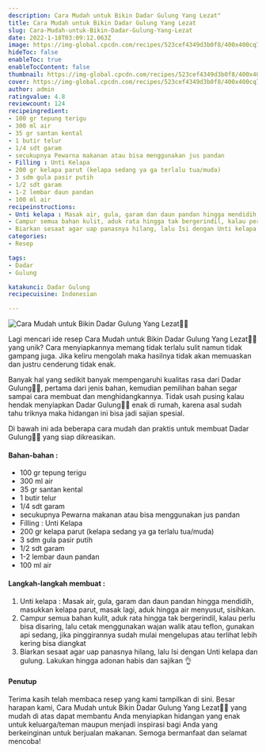 ```yaml
---
description: Cara Mudah untuk Bikin Dadar Gulung Yang Lezat"
title: Cara Mudah untuk Bikin Dadar Gulung Yang Lezat
slug: Cara-Mudah-untuk-Bikin-Dadar-Gulung-Yang-Lezat
date: 2022-1-18T03:09:12.063Z
image: https://img-global.cpcdn.com/recipes/523cef4349d3b0f8/400x400cq70/photo.jpg
hideToc: false
enableToc: true
enableTocContent: false
thumbnail: https://img-global.cpcdn.com/recipes/523cef4349d3b0f8/400x400cq70/photo.jpg
cover: https://img-global.cpcdn.com/recipes/523cef4349d3b0f8/400x400cq70/photo.jpg
author: admin
ratingvalue: 4.8
reviewcount: 124
recipeingredient:
- 100 gr tepung terigu
- 300 ml air
- 35 gr santan kental
- 1 butir telur
- 1/4 sdt garam
- secukupnya Pewarna makanan atau bisa menggunakan jus pandan
- Filling : Unti Kelapa
- 200 gr kelapa parut (kelapa sedang ya ga terlalu tua/muda)
- 3 sdm gula pasir putih
- 1/2 sdt garam
- 1-2 lembar daun pandan
- 100 ml air
recipeinstructions:
- Unti kelapa : Masak air, gula, garam dan daun pandan hingga mendidih, masukkan kelapa parut, masak lagi, aduk hingga air menyusut, sisihkan.
- Campur semua bahan kulit, aduk rata hingga tak bergerindil, kalau perlu bisa disaring, lalu cetak menggunakan wajan walik atau teflon, gunakan api sedang, jika pinggirannya sudah mulai mengelupas atau terlihat lebih kering bisa diangkat
- Biarkan sesaat agar uap panasnya hilang, lalu Isi dengan Unti kelapa dan gulung. Lakukan hingga adonan habis dan sajikan 👌
categories:
- Resep

tags:
- Dadar
- Gulung

katakunci: Dadar Gulung
recipecuisine: Indonesian

---
```


![Cara Mudah untuk Bikin Dadar Gulung Yang Lezat👩‍🍳](https://img-global.cpcdn.com/recipes/523cef4349d3b0f8/400x400cq70/photo.jpg)

Lagi mencari ide resep Cara Mudah untuk Bikin Dadar Gulung Yang Lezat👩‍🍳 yang unik? Cara menyiapkannya memang tidak terlalu sulit namun tidak gampang juga. Jika keliru mengolah maka hasilnya tidak akan memuaskan dan justru cenderung tidak enak.

Banyak hal yang sedikit banyak mempengaruhi kualitas rasa dari Dadar Gulung👩‍🍳, pertama dari jenis bahan, kemudian pemilihan bahan segar sampai cara membuat dan menghidangkannya. Tidak usah pusing kalau hendak menyiapkan Dadar Gulung👩‍🍳 enak di rumah, karena asal sudah tahu triknya maka hidangan ini bisa jadi sajian spesial.

Di bawah ini ada beberapa cara mudah dan praktis untuk membuat Dadar Gulung👩‍🍳 yang siap dikreasikan.

<!--inarticleads1-->

#### Bahan-bahan :

- 100 gr tepung terigu
- 300 ml air
- 35 gr santan kental
- 1 butir telur
- 1/4 sdt garam
- secukupnya Pewarna makanan atau bisa menggunakan jus pandan
- Filling : Unti Kelapa
- 200 gr kelapa parut (kelapa sedang ya ga terlalu tua/muda)
- 3 sdm gula pasir putih
- 1/2 sdt garam
- 1-2 lembar daun pandan
- 100 ml air

<!--inarticleads2-->

#### Langkah-langkah membuat :

1. Unti kelapa : Masak air, gula, garam dan daun pandan hingga mendidih, masukkan kelapa parut, masak lagi, aduk hingga air menyusut, sisihkan.
1. Campur semua bahan kulit, aduk rata hingga tak bergerindil, kalau perlu bisa disaring, lalu cetak menggunakan wajan walik atau teflon, gunakan api sedang, jika pinggirannya sudah mulai mengelupas atau terlihat lebih kering bisa diangkat
1. Biarkan sesaat agar uap panasnya hilang, lalu Isi dengan Unti kelapa dan gulung. Lakukan hingga adonan habis dan sajikan 👌

#### Penutup

Terima kasih telah membaca resep yang kami tampilkan di sini. Besar harapan kami, Cara Mudah untuk Bikin Dadar Gulung Yang Lezat👩‍🍳 yang mudah di atas dapat membantu Anda menyiapkan hidangan yang enak untuk keluarga/teman maupun menjadi inspirasi bagi Anda yang berkeinginan untuk berjualan makanan. Semoga bermanfaat dan selamat mencoba!